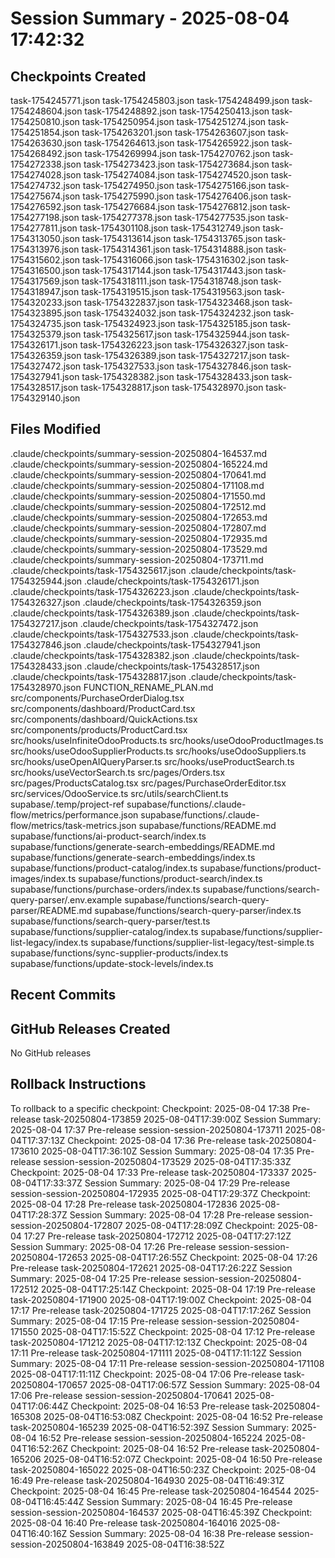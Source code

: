 # Session Summary - 2025-08-04 17:42:32

## Checkpoints Created
task-1754245771.json
task-1754245803.json
task-1754248499.json
task-1754248604.json
task-1754248892.json
task-1754250413.json
task-1754250810.json
task-1754250954.json
task-1754251274.json
task-1754251854.json
task-1754263201.json
task-1754263607.json
task-1754263630.json
task-1754264613.json
task-1754265922.json
task-1754268492.json
task-1754269994.json
task-1754270762.json
task-1754272338.json
task-1754273423.json
task-1754273684.json
task-1754274028.json
task-1754274084.json
task-1754274520.json
task-1754274732.json
task-1754274950.json
task-1754275166.json
task-1754275674.json
task-1754275990.json
task-1754276406.json
task-1754276592.json
task-1754276684.json
task-1754276812.json
task-1754277198.json
task-1754277378.json
task-1754277535.json
task-1754277811.json
task-1754301108.json
task-1754312749.json
task-1754313050.json
task-1754313614.json
task-1754313765.json
task-1754313976.json
task-1754314361.json
task-1754314888.json
task-1754315602.json
task-1754316066.json
task-1754316302.json
task-1754316500.json
task-1754317144.json
task-1754317443.json
task-1754317569.json
task-1754318111.json
task-1754318748.json
task-1754318947.json
task-1754319515.json
task-1754319563.json
task-1754320233.json
task-1754322837.json
task-1754323468.json
task-1754323895.json
task-1754324032.json
task-1754324232.json
task-1754324735.json
task-1754324923.json
task-1754325185.json
task-1754325379.json
task-1754325617.json
task-1754325944.json
task-1754326171.json
task-1754326223.json
task-1754326327.json
task-1754326359.json
task-1754326389.json
task-1754327217.json
task-1754327472.json
task-1754327533.json
task-1754327846.json
task-1754327941.json
task-1754328382.json
task-1754328433.json
task-1754328517.json
task-1754328817.json
task-1754328970.json
task-1754329140.json

## Files Modified
.claude/checkpoints/summary-session-20250804-164537.md
.claude/checkpoints/summary-session-20250804-165224.md
.claude/checkpoints/summary-session-20250804-170641.md
.claude/checkpoints/summary-session-20250804-171108.md
.claude/checkpoints/summary-session-20250804-171550.md
.claude/checkpoints/summary-session-20250804-172512.md
.claude/checkpoints/summary-session-20250804-172653.md
.claude/checkpoints/summary-session-20250804-172807.md
.claude/checkpoints/summary-session-20250804-172935.md
.claude/checkpoints/summary-session-20250804-173529.md
.claude/checkpoints/summary-session-20250804-173711.md
.claude/checkpoints/task-1754325617.json
.claude/checkpoints/task-1754325944.json
.claude/checkpoints/task-1754326171.json
.claude/checkpoints/task-1754326223.json
.claude/checkpoints/task-1754326327.json
.claude/checkpoints/task-1754326359.json
.claude/checkpoints/task-1754326389.json
.claude/checkpoints/task-1754327217.json
.claude/checkpoints/task-1754327472.json
.claude/checkpoints/task-1754327533.json
.claude/checkpoints/task-1754327846.json
.claude/checkpoints/task-1754327941.json
.claude/checkpoints/task-1754328382.json
.claude/checkpoints/task-1754328433.json
.claude/checkpoints/task-1754328517.json
.claude/checkpoints/task-1754328817.json
.claude/checkpoints/task-1754328970.json
FUNCTION_RENAME_PLAN.md
src/components/PurchaseOrderDialog.tsx
src/components/dashboard/ProductCard.tsx
src/components/dashboard/QuickActions.tsx
src/components/products/ProductCard.tsx
src/hooks/useInfiniteOdooProducts.ts
src/hooks/useOdooProductImages.ts
src/hooks/useOdooSupplierProducts.ts
src/hooks/useOdooSuppliers.ts
src/hooks/useOpenAIQueryParser.ts
src/hooks/useProductSearch.ts
src/hooks/useVectorSearch.ts
src/pages/Orders.tsx
src/pages/ProductsCatalog.tsx
src/pages/PurchaseOrderEditor.tsx
src/services/OdooService.ts
src/utils/searchClient.ts
supabase/.temp/project-ref
supabase/functions/.claude-flow/metrics/performance.json
supabase/functions/.claude-flow/metrics/task-metrics.json
supabase/functions/README.md
supabase/functions/ai-product-search/index.ts
supabase/functions/generate-search-embeddings/README.md
supabase/functions/generate-search-embeddings/index.ts
supabase/functions/product-catalog/index.ts
supabase/functions/product-images/index.ts
supabase/functions/product-search/index.ts
supabase/functions/purchase-orders/index.ts
supabase/functions/search-query-parser/.env.example
supabase/functions/search-query-parser/README.md
supabase/functions/search-query-parser/index.ts
supabase/functions/search-query-parser/test.ts
supabase/functions/supplier-catalog/index.ts
supabase/functions/supplier-list-legacy/index.ts
supabase/functions/supplier-list-legacy/test-simple.ts
supabase/functions/sync-supplier-products/index.ts
supabase/functions/update-stock-levels/index.ts

## Recent Commits


## GitHub Releases Created
No GitHub releases

## Rollback Instructions
To rollback to a specific checkpoint:
Checkpoint: 2025-08-04 17:38	Pre-release	task-20250804-173859	2025-08-04T17:39:00Z
Session Summary: 2025-08-04 17:37	Pre-release	session-session-20250804-173711	2025-08-04T17:37:13Z
Checkpoint: 2025-08-04 17:36	Pre-release	task-20250804-173610	2025-08-04T17:36:10Z
Session Summary: 2025-08-04 17:35	Pre-release	session-session-20250804-173529	2025-08-04T17:35:33Z
Checkpoint: 2025-08-04 17:33	Pre-release	task-20250804-173337	2025-08-04T17:33:37Z
Session Summary: 2025-08-04 17:29	Pre-release	session-session-20250804-172935	2025-08-04T17:29:37Z
Checkpoint: 2025-08-04 17:28	Pre-release	task-20250804-172836	2025-08-04T17:28:37Z
Session Summary: 2025-08-04 17:28	Pre-release	session-session-20250804-172807	2025-08-04T17:28:09Z
Checkpoint: 2025-08-04 17:27	Pre-release	task-20250804-172712	2025-08-04T17:27:12Z
Session Summary: 2025-08-04 17:26	Pre-release	session-session-20250804-172653	2025-08-04T17:26:55Z
Checkpoint: 2025-08-04 17:26	Pre-release	task-20250804-172621	2025-08-04T17:26:22Z
Session Summary: 2025-08-04 17:25	Pre-release	session-session-20250804-172512	2025-08-04T17:25:14Z
Checkpoint: 2025-08-04 17:19	Pre-release	task-20250804-171900	2025-08-04T17:19:00Z
Checkpoint: 2025-08-04 17:17	Pre-release	task-20250804-171725	2025-08-04T17:17:26Z
Session Summary: 2025-08-04 17:15	Pre-release	session-session-20250804-171550	2025-08-04T17:15:52Z
Checkpoint: 2025-08-04 17:12	Pre-release	task-20250804-171212	2025-08-04T17:12:13Z
Checkpoint: 2025-08-04 17:11	Pre-release	task-20250804-171111	2025-08-04T17:11:12Z
Session Summary: 2025-08-04 17:11	Pre-release	session-session-20250804-171108	2025-08-04T17:11:11Z
Checkpoint: 2025-08-04 17:06	Pre-release	task-20250804-170657	2025-08-04T17:06:57Z
Session Summary: 2025-08-04 17:06	Pre-release	session-session-20250804-170641	2025-08-04T17:06:44Z
Checkpoint: 2025-08-04 16:53	Pre-release	task-20250804-165308	2025-08-04T16:53:08Z
Checkpoint: 2025-08-04 16:52	Pre-release	task-20250804-165239	2025-08-04T16:52:39Z
Session Summary: 2025-08-04 16:52	Pre-release	session-session-20250804-165224	2025-08-04T16:52:26Z
Checkpoint: 2025-08-04 16:52	Pre-release	task-20250804-165206	2025-08-04T16:52:07Z
Checkpoint: 2025-08-04 16:50	Pre-release	task-20250804-165022	2025-08-04T16:50:23Z
Checkpoint: 2025-08-04 16:49	Pre-release	task-20250804-164930	2025-08-04T16:49:31Z
Checkpoint: 2025-08-04 16:45	Pre-release	task-20250804-164544	2025-08-04T16:45:44Z
Session Summary: 2025-08-04 16:45	Pre-release	session-session-20250804-164537	2025-08-04T16:45:39Z
Checkpoint: 2025-08-04 16:40	Pre-release	task-20250804-164016	2025-08-04T16:40:16Z
Session Summary: 2025-08-04 16:38	Pre-release	session-session-20250804-163849	2025-08-04T16:38:52Z
